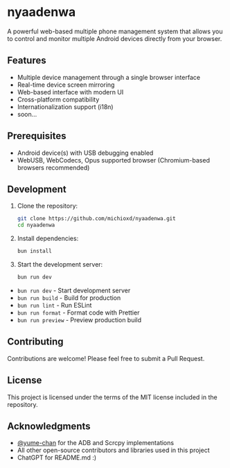 # nyaadenwa

A powerful web-based multiple phone management system that allows you to control and monitor multiple Android devices directly from your browser.

## Features

- Multiple device management through a single browser interface
- Real-time device screen mirroring
- Web-based interface with modern UI
- Cross-platform compatibility
- Internationalization support (i18n)
- soon...

## Prerequisites

- Android device(s) with USB debugging enabled
- WebUSB, WebCodecs, Opus supported browser (Chromium-based browsers recommended)

## Development

1. Clone the repository:

    ```bash
    git clone https://github.com/michioxd/nyaadenwa.git
    cd nyaadenwa
    ```

2. Install dependencies:

    ```bash
    bun install
    ```

3. Start the development server:

    ```bash
    bun run dev
    ```

- `bun run dev` - Start development server
- `bun run build` - Build for production
- `bun run lint` - Run ESLint
- `bun run format` - Format code with Prettier
- `bun run preview` - Preview production build

## Contributing

Contributions are welcome! Please feel free to submit a Pull Request.

## License

This project is licensed under the terms of the MIT license included in the repository.

## Acknowledgments

- [@yume-chan](https://github.com/yume-chan) for the ADB and Scrcpy implementations
- All other open-source contributors and libraries used in this project
- ChatGPT for README.md :)

